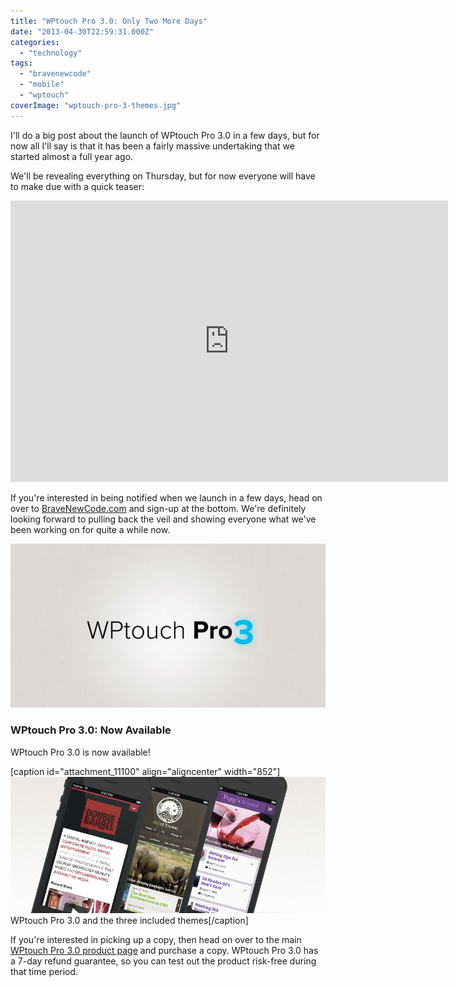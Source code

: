 ```yaml
---
title: "WPtouch Pro 3.0: Only Two More Days"
date: "2013-04-30T22:59:31.000Z"
categories: 
  - "technology"
tags: 
  - "bravenewcode"
  - "mobile"
  - "wptouch"
coverImage: "wptouch-pro-3-themes.jpg"
---
```


I'll do a big post about the launch of WPtouch Pro 3.0 in a few days, but for now all I'll say is that it has been a fairly massive undertaking that we started almost a full year ago.

We'll be revealing everything on Thursday, but for now everyone will have to make due with a quick teaser:

<iframe src="http://player.vimeo.com/video/65020722?api=1&amp;player_id=teaser-vid" width="700" height="450" frameborder="0" webkitallowfullscreen mozallowfullscreen="" allowfullscreen=""></iframe>

If you're interested in being notified when we launch in a few days, head on over to [BraveNewCode.com](http://www.bravenewcode.com/) and sign-up at the bottom. We're definitely looking forward to pulling back the veil and showing everyone what we've been working on for quite a while now.

[![Screen Shot 2013-04-30 at 5.11.13 PM](images/Screen-Shot-2013-04-30-at-5.11.13-PM.png)](http://www.migratorynerd.com/wordpress/wp-content/uploads/2013/04/Screen-Shot-2013-04-30-at-5.11.13-PM.png)

### WPtouch Pro 3.0: Now Available

WPtouch Pro 3.0 is now available!

\[caption id="attachment\_11100" align="aligncenter" width="852"\][![WPtouch Pro 3.0 and the three included themes](images/wptouch-pro-3-themes.jpg)](http://www.migratorynerd.com/wordpress/wp-content/uploads/2013/04/wptouch-pro-3-themes.jpg) WPtouch Pro 3.0 and the three included themes\[/caption\]

If you're interested in picking up a copy, then head on over to the main [WPtouch Pro 3.0 product page](http://www.bravenewcode.com/wptouch/) and purchase a copy. WPtouch Pro 3.0 has a 7-day refund guarantee, so you can test out the product risk-free during that time period.
